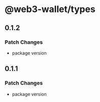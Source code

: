 # @web3-wallet/types

## 0.1.2

### Patch Changes

- package version

## 0.1.1

### Patch Changes

- package version
